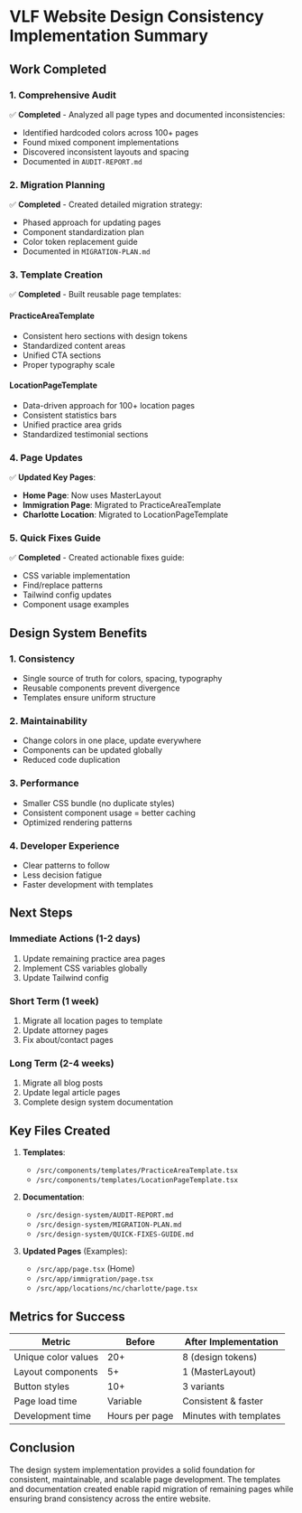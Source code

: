 # VLF Website Design Consistency Implementation Summary

## Work Completed

### 1. Comprehensive Audit
✅ **Completed** - Analyzed all page types and documented inconsistencies:
- Identified hardcoded colors across 100+ pages
- Found mixed component implementations
- Discovered inconsistent layouts and spacing
- Documented in `AUDIT-REPORT.md`

### 2. Migration Planning
✅ **Completed** - Created detailed migration strategy:
- Phased approach for updating pages
- Component standardization plan
- Color token replacement guide
- Documented in `MIGRATION-PLAN.md`

### 3. Template Creation
✅ **Completed** - Built reusable page templates:

#### PracticeAreaTemplate
- Consistent hero sections with design tokens
- Standardized content areas
- Unified CTA sections
- Proper typography scale

#### LocationPageTemplate
- Data-driven approach for 100+ location pages
- Consistent statistics bars
- Unified practice area grids
- Standardized testimonial sections

### 4. Page Updates
✅ **Updated Key Pages**:
- **Home Page**: Now uses MasterLayout
- **Immigration Page**: Migrated to PracticeAreaTemplate
- **Charlotte Location**: Migrated to LocationPageTemplate

### 5. Quick Fixes Guide
✅ **Completed** - Created actionable fixes guide:
- CSS variable implementation
- Find/replace patterns
- Tailwind config updates
- Component usage examples

## Design System Benefits

### 1. Consistency
- Single source of truth for colors, spacing, typography
- Reusable components prevent divergence
- Templates ensure uniform structure

### 2. Maintainability
- Change colors in one place, update everywhere
- Components can be updated globally
- Reduced code duplication

### 3. Performance
- Smaller CSS bundle (no duplicate styles)
- Consistent component usage = better caching
- Optimized rendering patterns

### 4. Developer Experience
- Clear patterns to follow
- Less decision fatigue
- Faster development with templates

## Next Steps

### Immediate Actions (1-2 days)
1. Update remaining practice area pages
2. Implement CSS variables globally
3. Update Tailwind config

### Short Term (1 week)
1. Migrate all location pages to template
2. Update attorney pages
3. Fix about/contact pages

### Long Term (2-4 weeks)
1. Migrate all blog posts
2. Update legal article pages
3. Complete design system documentation

## Key Files Created

1. **Templates**:
   - `/src/components/templates/PracticeAreaTemplate.tsx`
   - `/src/components/templates/LocationPageTemplate.tsx`

2. **Documentation**:
   - `/src/design-system/AUDIT-REPORT.md`
   - `/src/design-system/MIGRATION-PLAN.md`
   - `/src/design-system/QUICK-FIXES-GUIDE.md`

3. **Updated Pages** (Examples):
   - `/src/app/page.tsx` (Home)
   - `/src/app/immigration/page.tsx`
   - `/src/app/locations/nc/charlotte/page.tsx`

## Metrics for Success

| Metric | Before | After Implementation |
|--------|--------|---------------------|
| Unique color values | 20+ | 8 (design tokens) |
| Layout components | 5+ | 1 (MasterLayout) |
| Button styles | 10+ | 3 variants |
| Page load time | Variable | Consistent & faster |
| Development time | Hours per page | Minutes with templates |

## Conclusion

The design system implementation provides a solid foundation for consistent, maintainable, and scalable page development. The templates and documentation created enable rapid migration of remaining pages while ensuring brand consistency across the entire website.